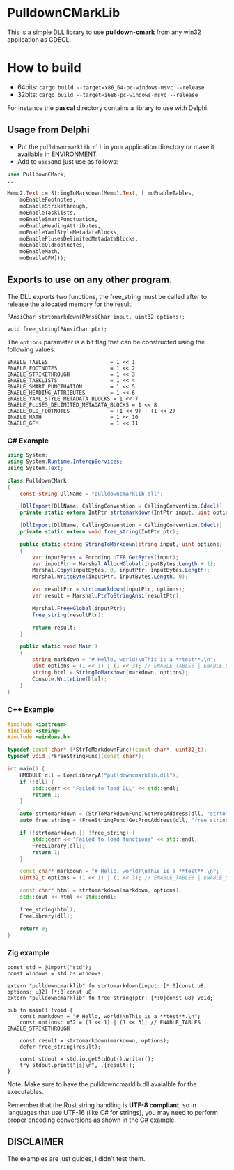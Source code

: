# PulldownCMarkLib

This is a simple DLL library to use **pulldown-cmark** from any win32 application as CDECL.

# How to build

- 64bits: `cargo build --target=x86_64-pc-windows-msvc --release`
- 32bits: `cargo build --target=i686-pc-windows-msvc --release`


For instance the **pascal** directory contains a library to use with Delphi.

## Usage from Delphi

- Put the `pulldowncmarklib.dll` in your application directory or make it available in ENVIRONMENT.
- Add to `uses`and just use as follows:

```pascal
uses PulldownCMark;
...

Memo2.Text := StringToMarkdown(Memo1.Text, [ moEnableTables,
    moEnableFootnotes,
    moEnableStrikethrough,
    moEnableTasklists,
    moEnableSmartPunctuation,
    moEnableHeadingAttributes,
    moEnableYamlStyleMetadataBlocks,
    moEnablePlusesDelimitedMetadataBlocks,
    moEnableOldFootnotes,
    moEnableMath,
    moEnableGFM])); 
``` 
## Exports to use on any other program.
The DLL exports two functions, the free_string must be called after to release the allocated memory for the result.
```
PAnsiChar strtomarkdown(PAnsiChar input, uint32 options);

void free_string(PAnsiChar ptr);
```

The `options` parameter is a bit flag that can be constructed using the following values:

```
ENABLE_TABLES                    = 1 << 1
ENABLE_FOOTNOTES                 = 1 << 2
ENABLE_STRIKETHROUGH             = 1 << 3
ENABLE_TASKLISTS                 = 1 << 4
ENABLE_SMART_PUNCTUATION         = 1 << 5
ENABLE_HEADING_ATTRIBUTES        = 1 << 6
ENABLE_YAML_STYLE_METADATA_BLOCKS = 1 << 7
ENABLE_PLUSES_DELIMITED_METADATA_BLOCKS = 1 << 8
ENABLE_OLD_FOOTNOTES             = (1 << 9) | (1 << 2)
ENABLE_MATH                      = 1 << 10
ENABLE_GFM                       = 1 << 11
```

### C# Example

```cs
using System;
using System.Runtime.InteropServices;
using System.Text;

class PulldownCMark
{
    const string DllName = "pulldowncmarklib.dll";

    [DllImport(DllName, CallingConvention = CallingConvention.Cdecl)]
    private static extern IntPtr strtomarkdown(IntPtr input, uint options);

    [DllImport(DllName, CallingConvention = CallingConvention.Cdecl)]
    private static extern void free_string(IntPtr ptr);

    public static string StringToMarkdown(string input, uint options)
    {
        var inputBytes = Encoding.UTF8.GetBytes(input);
        var inputPtr = Marshal.AllocHGlobal(inputBytes.Length + 1);
        Marshal.Copy(inputBytes, 0, inputPtr, inputBytes.Length);
        Marshal.WriteByte(inputPtr, inputBytes.Length, 0);

        var resultPtr = strtomarkdown(inputPtr, options);
        var result = Marshal.PtrToStringAnsi(resultPtr);

        Marshal.FreeHGlobal(inputPtr);
        free_string(resultPtr);

        return result;
    }

    public static void Main()
    {
        string markdown = "# Hello, world!\nThis is a **test**.\n";
        uint options = (1 << 1) | (1 << 3); // ENABLE_TABLES | ENABLE_STRIKETHROUGH
        string html = StringToMarkdown(markdown, options);
        Console.WriteLine(html);
    }
}
```

### C++ Example

```cpp
#include <iostream>
#include <string>
#include <windows.h>

typedef const char* (*StrToMarkdownFunc)(const char*, uint32_t);
typedef void (*FreeStringFunc)(const char*);

int main() {
    HMODULE dll = LoadLibraryA("pulldowncmarklib.dll");
    if (!dll) {
        std::cerr << "Failed to load DLL" << std::endl;
        return 1;
    }

    auto strtomarkdown = (StrToMarkdownFunc)GetProcAddress(dll, "strtomarkdown");
    auto free_string = (FreeStringFunc)GetProcAddress(dll, "free_string");

    if (!strtomarkdown || !free_string) {
        std::cerr << "Failed to load functions" << std::endl;
        FreeLibrary(dll);
        return 1;
    }

    const char* markdown = "# Hello, world!\nThis is a **test**.\n";
    uint32_t options = (1 << 1) | (1 << 3); // ENABLE_TABLES | ENABLE_STRIKETHROUGH

    const char* html = strtomarkdown(markdown, options);
    std::cout << html << std::endl;

    free_string(html);
    FreeLibrary(dll);

    return 0;
}
```

### Zig example

```zig
const std = @import("std");
const windows = std.os.windows;

extern "pulldowncmarklib" fn strtomarkdown(input: [*:0]const u8, options: u32) [*:0]const u8;
extern "pulldowncmarklib" fn free_string(ptr: [*:0]const u8) void;

pub fn main() !void {
    const markdown = "# Hello, world!\nThis is a **test**.\n";
    const options: u32 = (1 << 1) | (1 << 3); // ENABLE_TABLES | ENABLE_STRIKETHROUGH

    const result = strtomarkdown(markdown, options);
    defer free_string(result);

    const stdout = std.io.getStdOut().writer();
    try stdout.print("{s}\n", .{result});
}
```

Note: Make sure to have the pulldowncmarklib.dll avaialble for the executables. 

Remember that the Rust string handling is **UTF-8 compliant**, so in languages that use UTF-16 (like C# for strings), you may need to perform proper encoding conversions as shown in the C# example.


## DISCLAIMER

The examples are just guides, I didn't test them.